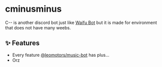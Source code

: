 # cminusminus

C-- is another discord bot just like [Waifu Bot](https://github.com/Leomotors/waifu-bot)
but it is made for environment that does not have many weebs.

## ✨ Features

- Every feature [@leomotors/music-bot](https://github.com/Leomotors/music-bot) has plus...
- Orz
